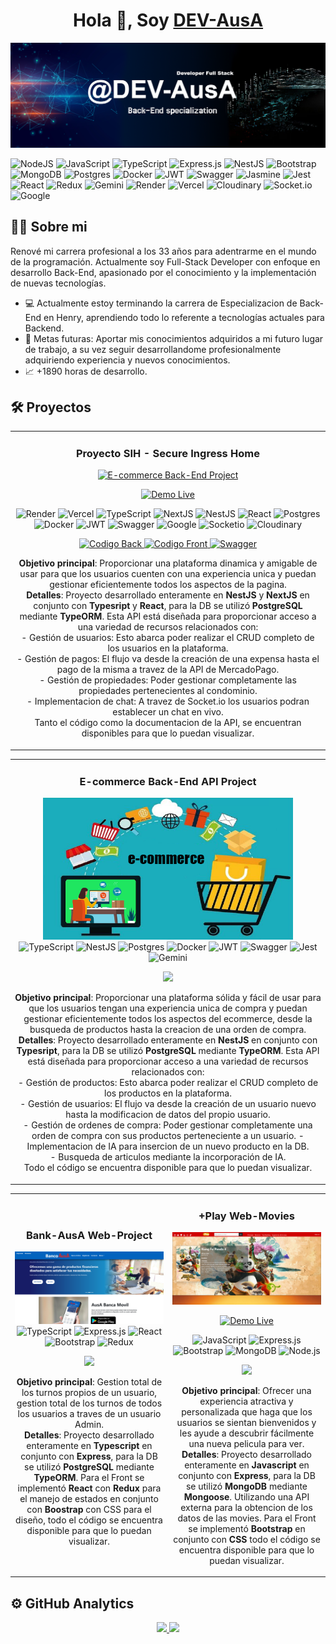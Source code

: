 <div align="center">
<h1 align="center">Hola 👋, Soy <a href="https://github.com/DEV-AusA">DEV-AusA</a> </h1>
</div>
<img src="https://raw.githubusercontent.com/DEV-AusA/DEV-AusA/main/assets/ausa-banner.png">

![NodeJS](https://img.shields.io/badge/node.js-6DA55F?style=for-the-badge&logo=node.js&logoColor=white)
![JavaScript](https://img.shields.io/badge/javascript-%23323330.svg?style=for-the-badge&logo=javascript&logoColor=%23F7DF1E)
![TypeScript](https://img.shields.io/badge/typescript-%23007ACC.svg?style=for-the-badge&logo=typescript&logoColor=white)
![Express.js](https://img.shields.io/badge/express.js-%23404d59.svg?style=for-the-badge&logo=express&logoColor=%2361DAFB)
![NestJS](https://img.shields.io/badge/nestjs-%23E0234E.svg?style=for-the-badge&logo=nestjs&logoColor=white)
![Bootstrap](https://img.shields.io/badge/bootstrap-%238511FA.svg?style=for-the-badge&logo=bootstrap&logoColor=white)
![MongoDB](https://img.shields.io/badge/MongoDB-%234ea94b.svg?style=for-the-badge&logo=mongodb&logoColor=white)
![Postgres](https://img.shields.io/badge/postgres-%23316192.svg?style=for-the-badge&logo=postgresql&logoColor=white)
![Docker](https://img.shields.io/badge/docker-%230db7ed.svg?style=for-the-badge&logo=docker&logoColor=white)
![JWT](https://img.shields.io/badge/JWT-black?style=for-the-badge&logo=JSON%20web%20tokens)
![Swagger](https://img.shields.io/badge/-Swagger-%23Clojure?style=for-the-badge&logo=swagger&logoColor=white)
![Jasmine](https://img.shields.io/badge/-Jasmine-%238A4182?style=for-the-badge&logo=Jasmine&logoColor=white)
![Jest](https://img.shields.io/badge/-jest-%23C21325?style=for-the-badge&logo=jest&logoColor=white)
![React](https://img.shields.io/badge/react-%2320232a.svg?style=for-the-badge&logo=react&logoColor=%2361DAFB)
![Redux](https://img.shields.io/badge/redux-%23593d88.svg?style=for-the-badge&logo=redux&logoColor=white)
![Gemini](https://img.shields.io/badge/Gemini-8E75B2?style=for-the-badge&logo=googlebard&logoColor=fff)
![Render](https://img.shields.io/badge/Render-46E3B7?style=for-the-badge&logo=render&logoColor=whit)
![Vercel](https://img.shields.io/badge/Vercel-000000?style=for-the-badge&logo=vercel&logoColor=white)
![Cloudinary](https://img.shields.io/badge/Cloudinary-3448C5?style=for-the-badge&logo=Cloudinary&logoColor=white)
![Socket.io](https://img.shields.io/badge/Socket.io-black?style=for-the-badge&logo=socket.io&badgeColor=010101)
![Google](https://img.shields.io/badge/google-4285F4?style=for-the-badge&logo=google&logoColor=white)

## 🙋‍♂️ Sobre mi

Renové mi carrera profesional a los 33 años para adentrarme en el mundo de la programación. Actualmente soy Full-Stack Developer con enfoque en desarrollo Back-End, apasionado por el conocimiento y la implementación de nuevas tecnologías.

- 💻 Actualmente estoy terminando la carrera de Especializacion de Back-End en Henry, aprendiendo todo lo referente a tecnologías actuales para Backend.<br>
- 🔆 Metas futuras: Aportar mis conocimientos adquiridos a mi futuro lugar de trabajo, a su vez seguir desarrollandome profesionalmente adquiriendo experiencia y nuevos conocimientos.<br>
- 📈 +1890 horas de desarrollo.<br>

## 🛠️ Proyectos
<table>
<tr>
<td width="100%">
<h3 align="center">Proyecto SIH - Secure Ingress Home</h3>
<div align="center">
<a href="https://secureingresshome.vercel.app" target="_blank"><img src="https://raw.githubusercontent.com/DEV-AusA/SIH-FrotnEnd-WEB-APP/develop/public/SIH%20HOME%20PAGE%20.jpg" width="400" alt="E-commerce Back-End Project"></a>

<p>
<a href="https://secureingresshome.vercel.app" target="_blank">
<img src="https://img.shields.io/badge/demo%20live%20-121013?style=for-the-badge&logo=vercel&logoColor=white" alt="Demo Live">
</a>
</p>

</div>

<div align="center">

<img src="https://img.shields.io/badge/Render-46E3B7?style=for-the-badge&logo=render&logoColor=white" alt="Render">
<img src="https://img.shields.io/badge/Vercel-000000?style=for-the-badge&logo=vercel&logoColor=white" alt="Vercel">
<img src="https://img.shields.io/badge/typescript-%23007ACC.svg?style=for-the-badge&logo=typescript&logoColor=white" alt="TypeScript">
<img src="https://img.shields.io/badge/Next-black?style=for-the-badge&logo=next.js&logoColor=white" alt="NextJS">
<img src="https://img.shields.io/badge/nestjs-%23E0234E.svg?style=for-the-badge&logo=nestjs&logoColor=white" alt="NestJS">
<img src="https://img.shields.io/badge/react-%2320232a.svg?style=for-the-badge&logo=react&logoColor=%2361DAFB" alt="React">
<img src="https://img.shields.io/badge/postgres-%23316192.svg?style=for-the-badge&logo=postgresql&logoColor=white" alt="Postgres">
<img src="https://img.shields.io/badge/docker-%230db7ed.svg?style=for-the-badge&logo=docker&logoColor=white" alt="Docker">
<img src="https://img.shields.io/badge/JWT-black?style=for-the-badge&logo=JSON%20web%20tokens" alt="JWT">
<img src="https://img.shields.io/badge/-Swagger-%23Clojure?style=for-the-badge&logo=swagger&logoColor=white" alt="Swagger">
<img src="https://img.shields.io/badge/google-4285F4?style=for-the-badge&logo=google&logoColor=white" alt="Google">
<img src="https://img.shields.io/badge/Socket.io-black?style=for-the-badge&logo=socket.io&badgeColor=010101" alt="Socketio">
<img src="https://img.shields.io/badge/Cloudinary-3448C5?style=for-the-badge&logo=Cloudinary&logoColor=white" alt="Cloudinary">

<p align="center">
<a href="https://github.com/DEV-AusA/SIH-BackEnd-API-Rest" target="_blank">
<img src="https://img.shields.io/badge/CÓDIGO BACKEND-374c57?style=for-the-badge&logo=github&logoColor=ffbd5c" alt="Codigo Back">
</a>
<a href="https://github.com/DEV-AusA/SIH-FrotnEnd-WEB-APP" target="_blank">
<img src="https://img.shields.io/badge/CÓDIGO FRONTEND-374c57?style=for-the-badge&logo=github&logoColor=ffbd5c" alt="Codigo Front">
</a>
<a href="https://sih-back.onrender.com/api" target="_blank">
<img src="https://img.shields.io/badge/-API DOCUMENTACION-07844b?style=for-the-badge&logo=swagger&logoColor=010101" alt="Swagger">
</a>
</p>

<p><strong>Objetivo principal</strong>: Proporcionar una plataforma dinamica y amigable de usar para que los usuarios cuenten con una experiencia unica y puedan gestionar eficientemente todos los aspectos de la pagina.<br>
<strong>Detalles</strong>: Proyecto desarrollado enteramente en <strong>NestJS</strong> y <strong>NextJS</strong> en conjunto con <strong>Typesript</strong> y <strong>React</strong>, para la DB se utilizó <strong>PostgreSQL</strong> mediante <strong>TypeORM</strong>. Esta API está diseñada para proporcionar acceso a una variedad de recursos relacionados con:<br>
- Gestión de usuarios: Esto abarca poder realizar el CRUD completo de los usuarios en la plataforma.<br>
- Gestión de pagos: El flujo va desde la creación de una expensa hasta el pago de la misma a travez de la API de MercadoPago.<br>
- Gestión de propiedades: Poder gestionar completamente las propiedades pertenecientes al condominio.<br>
- Implementacion de chat: A travez de Socket.io los usuarios podran establecer un chat en vivo.<br>
 Tanto el código como la documentacion de la API, se encuentran disponibles para que lo puedan visualizar.<br>
</p>

</div>                                                                                  
</td>       
</table>

<table>
<tr>
<td width="50%">
<h3 align="center">E-commerce Back-End API Project</h3>
<div align="center">
<a href="https://github.com/DEV-AusA/PI-NestJS-Ecommerce" target="_blank"><img src="https://raw.githubusercontent.com/DEV-AusA/DEV-AusA/main/assets/ecommerce-temp.png" width="400" alt="E-commerce Back-End Project"></a>
</div>

<div align="center">
<img src="https://img.shields.io/badge/typescript-%23007ACC.svg?style=for-the-badge&logo=typescript&logoColor=white" alt="TypeScript">
<img src="https://img.shields.io/badge/nestjs-%23E0234E.svg?style=for-the-badge&logo=nestjs&logoColor=white" alt="NestJS">
<img src="https://img.shields.io/badge/postgres-%23316192.svg?style=for-the-badge&logo=postgresql&logoColor=white" alt="Postgres">
<img src="https://img.shields.io/badge/docker-%230db7ed.svg?style=for-the-badge&logo=docker&logoColor=white" alt="Docker">
<img src="https://img.shields.io/badge/JWT-black?style=for-the-badge&logo=JSON%20web%20tokens" alt="JWT">
<img src="https://img.shields.io/badge/-Swagger-%23Clojure?style=for-the-badge&logo=swagger&logoColor=white" alt="Swagger">
<img src="https://img.shields.io/badge/-jest-%23C21325?style=for-the-badge&logo=jest&logoColor=white" alt="Jest">
<img src="https://img.shields.io/badge/Gemini-8E75B2?style=for-the-badge&logo=googlebard&logoColor=fff" alt="Gemini">

<p align="center">
<a href="https://github.com/DEV-AusA/PI-NestJS-Ecommerce" target="_blank">
<img src="https://img.shields.io/badge/CÓDIGO-90e0ef?style=for-the-badge&logo=github&logoColor=black">
</a>
</p>

<p><strong>Objetivo principal</strong>: Proporcionar una plataforma sólida y fácil de usar para que los usuarios tengan una experiencia unica de compra y puedan gestionar eficientemente todos los aspectos del ecommerce, desde la busqueda de productos hasta la creacion de una orden de compra.<br>
<strong>Detalles</strong>: Proyecto desarrollado enteramente en <strong>NestJS</strong> en conjunto con <strong>Typesript</strong>, para la DB se utilizó <strong>PostgreSQL</strong> mediante <strong>TypeORM</strong>. Esta API está diseñada para proporcionar acceso a una variedad de recursos relacionados con:<br>
- Gestión de productos: Esto abarca poder realizar el CRUD completo de los productos en la plataforma.<br>
- Gestión de usuarios: El flujo va desde la creación de un usuario nuevo hasta la modificacion de datos del propio usuario.<br>
- Gestión de ordenes de compra: Poder gestionar completamente una orden de compra con sus productos perteneciente a un usuario.
- Implementacion de IA para insercion de un nuevo producto en la DB.<br>
- Busqueda de articulos mediante la incorporación de IA.<br>
 Todo el código se encuentra disponible para que lo puedan visualizar.<br>

</p>

</div>                                                                                  
</td>       
</table>

<table>
<td width="50%">
<h3 align="center">Bank-AusA Web-Project</h3>
<div align="center">
<a href="https://github.com/DEV-AusA/Bank-Web-Project" target="_blank"><img src="https://raw.githubusercontent.com/DEV-AusA/DEV-AusA/main/assets/ausaBank.png" width="400" alt="Bank-Web-Project"></a>

<img src="https://img.shields.io/badge/typescript-%23007ACC.svg?style=for-the-badge&logo=typescript&logoColor=white" alt="TypeScript">
<img src="https://img.shields.io/badge/express.js-%23404d59.svg?style=for-the-badge&logo=express&logoColor=%2361DAFB" alt="Express.js">
<img src="https://img.shields.io/badge/react-%2320232a.svg?style=for-the-badge&logo=react&logoColor=%2361DAFB" alt="React">
<img src="https://img.shields.io/badge/bootstrap-%238511FA.svg?style=for-the-badge&logo=bootstrap&logoColor=white" alt="Bootstrap">
<img src="https://img.shields.io/badge/redux-%23593d88.svg?style=for-the-badge&logo=redux&logoColor=white" alt="Redux">
<p align="center">
<a href="https://github.com/DEV-AusA/Bank-Web-Project" target="_blank">
<img src="https://img.shields.io/badge/CÓDIGO-0077b6?style=for-the-badge&logo=github&logoColor=black">
</a>
</p>

<p><strong>Objetivo principal</strong>: Gestion total de los turnos propios de un usuario, gestion total de los turnos de todos los usuarios a traves de un usuario Admin. <br>
<strong>Detalles</strong>: Proyecto desarrollado enteramente en <strong>Typescript</strong> en conjunto con <strong>Express</strong>, para la DB se utilizó <strong>PostgreSQL</strong> mediante <strong>TypeORM</strong>. Para el Front se implementó <strong>React</strong> con <strong>Redux</strong> para el manejo de estados en conjunto con <strong>Boostrap</strong> con CSS para el diseño, todo el código se encuentra disponible para que lo puedan visualizar.
 </p>

</div>
</td>

<td width="50%">
<h3 align="center">+Play Web-Movies</h3>
<div align="center">                                       
<a href="https://github.com/DEV-AusA/Pagina-Peliculas-mas-Play" target="_blank"><img src="https://raw.githubusercontent.com/DEV-AusA/DEV-AusA/main/assets/movies%2BPlay.png" width="400" alt="Web-Movies +Play"></a>

<p>
<a href="https://dev-ausa.github.io/Static-Movie-Page" target="_blank">
<img src="https://img.shields.io/badge/demo%20live%20-121013?style=for-the-badge&logo=github&logoColor=white" alt="Demo Live">
</a>
</p>

<div>
<img src="https://img.shields.io/badge/javascript-%23323330.svg?style=for-the-badge&logo=javascript&logoColor=%23F7DF1E" alt="JavaScript">
<img src="https://img.shields.io/badge/express.js-%23404d59.svg?style=for-the-badge&logo=express&logoColor=%2361DAFB" alt="Express.js">
<img src="https://img.shields.io/badge/bootstrap-%238511FA.svg?style=for-the-badge&logo=bootstrap&logoColor=white" alt="Bootstrap">
<img src="https://img.shields.io/badge/MongoDB-%234ea94b.svg?style=for-the-badge&logo=mongodb&logoColor=white" alt="MongoDB">
<img src="https://img.shields.io/badge/node.js-6DA55F?style=for-the-badge&logo=node.js&logoColor=white" alt="Node.js">
</div>
<p align="center">
<a href="https://github.com/DEV-AusA/Pagina-Peliculas-mas-Play" target="_blank">
<img src="https://img.shields.io/badge/C%C3%93DIGO-d90429?style=for-the-badge&logo=github&logoColor=black">
</a>
</p>

<p><strong>Objetivo principal</strong>: Ofrecer una experiencia atractiva y personalizada que haga que los usuarios se sientan bienvenidos y les ayude a descubrir fácilmente una nueva pelicula para ver.<br>
<strong>Detalles</strong>: Proyecto desarrollado enteramente en <strong>Javascript</strong> en conjunto con <strong>Express</strong>, para la DB se utilizó <strong>MongoDB</strong> mediante <strong>Mongoose</strong>. Utilizando una API externa para la obtencion de los datos de las movies. Para el Front se implementó <strong>Bootstrap</strong> en conjunto con <strong>CSS</strong> todo el código se encuentra disponible para que lo puedan visualizar.
</p>

</div>
</td>                                                           
</table>

## ⚙️ GitHub Analytics

<p align="center">
<a href="https://github.com/DEV-AusA">
  <img height="180em" src="https://github-readme-stats-eight-theta.vercel.app/api?username=DEV-AusA&show_icons=true&theme=algolia&include_all_commits=true&count_private=true"/>
  <img height="180em" src="https://github-readme-stats-eight-theta.vercel.app/api/top-langs/?username=DEV-AusA&layout=compact&langs_count=8&theme=algolia"/>
</a>
</p>
